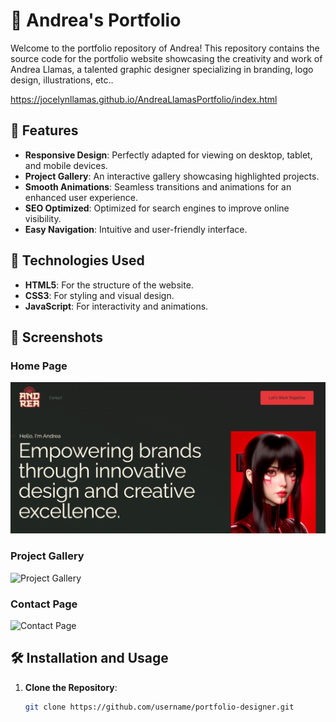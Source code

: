 # 🎨 Andrea's Portfolio

Welcome to the portfolio repository of Andrea! This repository contains the source code for the portfolio website showcasing the creativity and work of Andrea Llamas, a talented graphic designer specializing in branding, logo design, illustrations, etc..

https://jocelynllamas.github.io/AndreaLlamasPortfolio/index.html

## 🌟 Features

- **Responsive Design**: Perfectly adapted for viewing on desktop, tablet, and mobile devices.
- **Project Gallery**: An interactive gallery showcasing highlighted projects.
- **Smooth Animations**: Seamless transitions and animations for an enhanced user experience.
- **SEO Optimized**: Optimized for search engines to improve online visibility.
- **Easy Navigation**: Intuitive and user-friendly interface.

## 🚀 Technologies Used

- **HTML5**: For the structure of the website.
- **CSS3**: For styling and visual design.
- **JavaScript**: For interactivity and animations.

## 📸 Screenshots

### Home Page
![Home Page](images/ss/home.png)

### Project Gallery
![Project Gallery](path/to/screenshot2.jpg)

### Contact Page
![Contact Page](path/to/screenshot3.jpg)

## 🛠 Installation and Usage

1. **Clone the Repository**:
   ```bash
   git clone https://github.com/username/portfolio-designer.git

